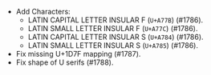 * Add Characters:
  - LATIN CAPITAL LETTER INSULAR F (`U+A77B`) (#1786).
  - LATIN SMALL LETTER INSULAR F (`U+A77C`) (#1786).
  - LATIN CAPITAL LETTER INSULAR S (`U+A784`) (#1786).
  - LATIN SMALL LETTER INSULAR S (`U+A785`) (#1786).
* Fix missing U+1D7F mapping (#1787).
* Fix shape of U serifs (#1788).

